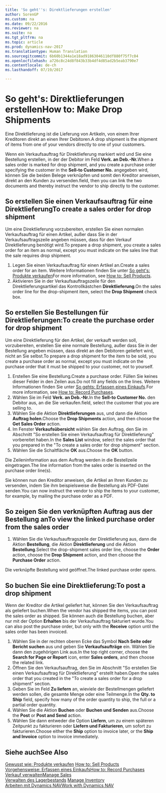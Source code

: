 ```yaml
---
title: 'So geht''s: Direktlieferungen erstellen'
author: SorenGP
ms.custom: na
ms.date: 09/22/2016
ms.reviewer: na
ms.suite: na
ms.tgt_pltfrm: na
ms.topic: article
ms.prod: dynamics-nav-2017
ms.translationtype: Human Translation
ms.sourcegitcommit: 6b60b1344a1e18ad91863046110df880f75f7c04
ms.openlocfilehash: a726c8c24d8f843b33b4df4d85ad2b5eab3790e7
ms.contentlocale: de-ch
ms.lasthandoff: 07/19/2017

---
```


# <a name="how-to-make-drop-shipments"></a><span data-ttu-id="a8a64-102">So geht's: Direktlieferungen erstellen</span><span class="sxs-lookup"><span data-stu-id="a8a64-102">How to: Make Drop Shipments</span></span>
<span data-ttu-id="a8a64-103">Eine Direktlieferung ist die Lieferung von Artikeln, von einem Ihrer Kreditoren direkt an einen Ihrer Debitoren.</span><span class="sxs-lookup"><span data-stu-id="a8a64-103">A drop shipment is the shipment of items from one of your vendors directly to one of your customers.</span></span>

<span data-ttu-id="a8a64-104">Wenn ein Verkaufsauftrag für Direktlieferung markiert wird und Sie eine Bestellung erstellen, in der der Debitor im Feld **Verk. an Deb.-Nr.**</span><span class="sxs-lookup"><span data-stu-id="a8a64-104">When a sales order is marked for drop shipment, and you create a purchase order specifying the customer in the **Sell-to Customer No.**</span></span> <span data-ttu-id="a8a64-105">angegeben wird, können Sie die beiden Belege verknüpfen und somit den Kreditor anweisen, direkt an den Kunden zu versenden.</span><span class="sxs-lookup"><span data-stu-id="a8a64-105">field, then you can link the two documents and thereby instruct the vendor to ship directly to the customer.</span></span>

## <a name="to-create-a-sales-order-for-drop-shipment"></a><span data-ttu-id="a8a64-106">So erstellen Sie einen Verkaufsauftrag für eine Direktlieferung</span><span class="sxs-lookup"><span data-stu-id="a8a64-106">To create a sales order for drop shipment</span></span>
<span data-ttu-id="a8a64-107">Um eine Direktlieferung vorzubereiten, erstellen Sie einen normalen Verkaufsauftrag für einen Artikel, außer dass Sie in der Verkaufsauftragszeile angeben müssen, dass für den Verkauf Direktlieferung benötigt wird.</span><span class="sxs-lookup"><span data-stu-id="a8a64-107">To prepare a drop shipment, you create a sales order for an item as normal, except you must indicate on the sales line that the sale requires drop shipment.</span></span>

1. <span data-ttu-id="a8a64-108">Legen Sie einen Verkaufsauftrag für einen Artikel an.</span><span class="sxs-lookup"><span data-stu-id="a8a64-108">Create a sales order for an item.</span></span> <span data-ttu-id="a8a64-109">Weitere Informationen finden Sie unter [So geht's: Produkte verkaufen](sales-how-sell-products.md)</span><span class="sxs-lookup"><span data-stu-id="a8a64-109">For more information, see [How to: Sell Products](sales-how-sell-products.md).</span></span>
2. <span data-ttu-id="a8a64-110">Aktivieren Sie in der Verkaufsauftragszeile für den Direktlieferungsartikel das Kontrollkästchen **Direktlieferung**.</span><span class="sxs-lookup"><span data-stu-id="a8a64-110">On the sales order line for the drop-shipment item, select the **Drop Shipment** check box.</span></span>

## <a name="to-create-the-purchase-order-for-drop-shipment"></a><span data-ttu-id="a8a64-111">So erstellen Sie Bestellungen für Direktlieferungen:</span><span class="sxs-lookup"><span data-stu-id="a8a64-111">To create the purchase order for drop shipment</span></span>
<span data-ttu-id="a8a64-112">Um eine Direktlieferung für den Artikel, der verkauft werden soll, vorzubereiten, erstellen Sie eine normale Bestellung, außer dass Sie in der Bestellung angeben müssen, dass direkt an den Debitoren geliefert wird, nicht an Sie selbst.</span><span class="sxs-lookup"><span data-stu-id="a8a64-112">To prepare a drop shipment for the item to be sold, you create a purchase order as normal, except you must indicate on the purchase order that it must be shipped to your customer, not to yourself.</span></span>

1. <span data-ttu-id="a8a64-113">Erstellen Sie eine Bestellung.</span><span class="sxs-lookup"><span data-stu-id="a8a64-113">Create a purchase order.</span></span> <span data-ttu-id="a8a64-114">Füllen Sie keines dieser Felder in den Zeilen aus.</span><span class="sxs-lookup"><span data-stu-id="a8a64-114">Do not fill any fields on the lines.</span></span> <span data-ttu-id="a8a64-115">Weitere Informationen finden Sie unter [So gehts: Erfassen eines Einkaufs](purchasing-how-record-purchases.md).</span><span class="sxs-lookup"><span data-stu-id="a8a64-115">For more information, see [How to: Record Purchases](purchasing-how-record-purchases.md).</span></span>
2. <span data-ttu-id="a8a64-116">Wählen Sie im Feld **Verk. an Deb.-Nr.**</span><span class="sxs-lookup"><span data-stu-id="a8a64-116">In the **Sell-to Customer No.**</span></span> <span data-ttu-id="a8a64-117">den Debitor aus, an die Sie verkaufen.</span><span class="sxs-lookup"><span data-stu-id="a8a64-117">field, select the customer that you are selling to.</span></span>
3. <span data-ttu-id="a8a64-118">Wählen Sie die Aktion **Direktlieferungen** aus, und dann die Aktion **Auftrag holen**.</span><span class="sxs-lookup"><span data-stu-id="a8a64-118">Choose the **Drop Shipments** action, and then choose the **Get Sales Order** action.</span></span>
4. <span data-ttu-id="a8a64-119">Im Fenster **Verkaufsübersicht** wählen Sie den Auftrag, den Sie im Abschnitt "So erstellen Sie einen Verkaufsauftrag für Direktlieferung" vorbereitet haben.</span><span class="sxs-lookup"><span data-stu-id="a8a64-119">In the **Sales List** window, select the sales order that you prepared in the "To create a sales order for drop shipment" section.</span></span>
5. <span data-ttu-id="a8a64-120">Wählen Sie die Schaltfläche **OK** aus.</span><span class="sxs-lookup"><span data-stu-id="a8a64-120">Choose the **OK** button.</span></span>

<span data-ttu-id="a8a64-121">Die Zeileninformation aus dem Auftrag werden in die Bestellzeile eingetragen.</span><span class="sxs-lookup"><span data-stu-id="a8a64-121">The line information from the sales order is inserted on the purchase order line(s).</span></span>

<span data-ttu-id="a8a64-122">Sie können nun den Kreditor anweisen, die Artikel an Ihren Kunden zu versenden, indem Sie ihm beispielsweise die Bestellung als PDF-Datei senden.</span><span class="sxs-lookup"><span data-stu-id="a8a64-122">You can now instruct the vendor to ship the items to your customer, for example, by mailing the purchase order as a PDF.</span></span>     

## <a name="to-view-the-linked-purchase-order-from-the-sales-order"></a><span data-ttu-id="a8a64-123">So zeigen Sie den verknüpften Auftrag aus der Bestellung an</span><span class="sxs-lookup"><span data-stu-id="a8a64-123">To view the linked purchase order from the sales order</span></span>
1. <span data-ttu-id="a8a64-124">Wählen Sie die Verkaufsauftragszeile der Direktlieferung aus, dann die Aktion **Bestellung**, die Aktion **Direktlieferung** und die Aktion **Bestellung**.</span><span class="sxs-lookup"><span data-stu-id="a8a64-124">Select the drop-shipment sales order line, choose the **Order** action, choose the **Drop Shipment** action, and then choose the **Purchase Order** action.</span></span>

<span data-ttu-id="a8a64-125">Die verknüpfte Bestellung wird geöffnet.</span><span class="sxs-lookup"><span data-stu-id="a8a64-125">The linked purchase order opens.</span></span>

## <a name="to-post-a-drop-shipment"></a><span data-ttu-id="a8a64-126">So buchen Sie eine Direktlieferung:</span><span class="sxs-lookup"><span data-stu-id="a8a64-126">To post a drop shipment</span></span>
<span data-ttu-id="a8a64-127">Wenn der Kreditor die Artikel geliefert hat, können Sie den Verkaufsauftrag als geliefert buchen.</span><span class="sxs-lookup"><span data-stu-id="a8a64-127">When the vendor has shipped the items, you can post the sales order as shipped.</span></span> <span data-ttu-id="a8a64-128">Sie können auch die Bestellung buchen, aber nur mit der Option **Erhalten** bis der Verkaufsauftrag fakturiert wurde.</span><span class="sxs-lookup"><span data-stu-id="a8a64-128">You can also post the purchase order, but only with the **Receive** option until the sales order has been invoiced.</span></span>
1. <span data-ttu-id="a8a64-129">Wählen Sie in der rechten oberen Ecke das Symbol **Nach Seite oder Bericht suchen** aus und geben Sie **Verkaufsaufträge** ein. Wählen Sie dann den zugehörigen Link aus.</span><span class="sxs-lookup"><span data-stu-id="a8a64-129">In the top right corner, choose the **Search for Page or Report** icon, enter **Sales orders**, and then choose the related link.</span></span>
2. <span data-ttu-id="a8a64-130">Öffnen Sie den Verkaufsauftrag, den Sie im Abschnitt "So erstellen Sie einen Verkaufsauftrag für Direktlieferung" erstellt haben.</span><span class="sxs-lookup"><span data-stu-id="a8a64-130">Open the sales order that you created in the "To create a sales order for a drop shipment" section.</span></span>
3. <span data-ttu-id="a8a64-131">Geben Sie im Feld **Zu liefern** an, wieviele der Bestellmengen geliefert werden sollen, die gesamte Menge oder eine Teilmenge.</span><span class="sxs-lookup"><span data-stu-id="a8a64-131">In the **Qty. to Ship** field, specify how many of the order quantity to ship, the full or a partial order quantity.</span></span>
3. <span data-ttu-id="a8a64-132">Wählen Sie die Aktion **Buchen** oder **Buchen und Senden** aus.</span><span class="sxs-lookup"><span data-stu-id="a8a64-132">Choose the **Post** or **Post and Send** action.</span></span>
4. <span data-ttu-id="a8a64-133">Wählen Sie dann entweder die Option **Liefern**, um zu einem späteren Zeitpunkt zu fakturieren oder **Liefern und Fakturieren**, um sofort zu fakturieren.</span><span class="sxs-lookup"><span data-stu-id="a8a64-133">Choose either the **Ship** option to invoice later, or the **Ship and Invoice** option to invoice immediately.</span></span>

## <a name="see-also"></a><span data-ttu-id="a8a64-134">Siehe auch</span><span class="sxs-lookup"><span data-stu-id="a8a64-134">See Also</span></span>
<span data-ttu-id="a8a64-135">[Gewusst wie: Produkte verkaufen](sales-how-sell-products.md)  </span><span class="sxs-lookup"><span data-stu-id="a8a64-135">[How to: Sell Products](sales-how-sell-products.md)  </span></span>  
[<span data-ttu-id="a8a64-136">Vorgehensweise: Erfassen eines Einkaufs</span><span class="sxs-lookup"><span data-stu-id="a8a64-136">How to: Record Purchases</span></span>](purchasing-how-record-purchases.md)  
[<span data-ttu-id="a8a64-137">Verkauf verwalten</span><span class="sxs-lookup"><span data-stu-id="a8a64-137">Manage Sales</span></span>](sales-manage-sales.md)  
<span data-ttu-id="a8a64-138">[Verwalten des Lagerbestands](inventory-manage-inventory.md)    </span><span class="sxs-lookup"><span data-stu-id="a8a64-138">[Manage Inventory](inventory-manage-inventory.md)    </span></span>  
[<span data-ttu-id="a8a64-139">Arbeiten mit Dynamics NAV</span><span class="sxs-lookup"><span data-stu-id="a8a64-139">Work with Dynamics NAV</span></span>](ui-work-product.md)

